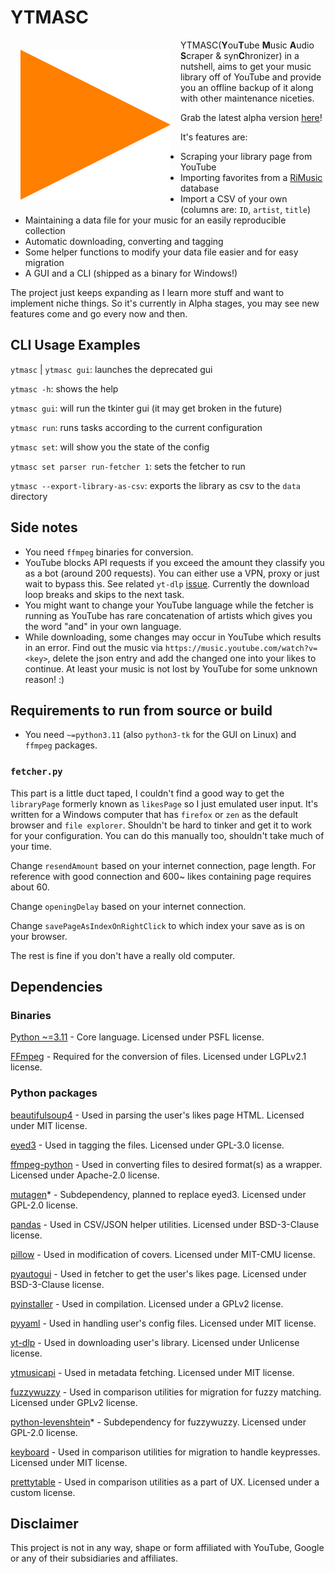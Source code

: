 # YTMASC

<a href="#"><img alt="horrible orange triangle" style="padding:16px;" align="left" src="assets/icon.svg"></a>

YTMASC(**Y**ou**T**ube **M**usic **A**udio **S**craper & syn**C**hronizer) in a nutshell, aims to get your music library off of YouTube and provide you an offline backup of it along with other maintenance niceties.

Grab the latest alpha version [here](https://github.com/Egezenn/YTMASC/releases)!

It's features are:

- Scraping your library page from YouTube
- Importing favorites from a [RiMusic](https://github.com/fast4x/RiMusic) database
- Import a CSV of your own (columns are: `ID`, `artist`, `title`)
- Maintaining a data file for your music for an easily reproducible collection
- Automatic downloading, converting and tagging
- Some helper functions to modify your data file easier and for easy migration
- A GUI and a CLI (shipped as a binary for Windows!)

The project just keeps expanding as I learn more stuff and want to implement niche things. So it's currently in Alpha stages, you may see new features come and go every now and then.

## CLI Usage Examples

`ytmasc` | `ytmasc gui`: launches the deprecated gui

`ytmasc -h`: shows the help

`ytmasc gui`: will run the tkinter gui (it may get broken in the future)

`ytmasc run`: runs tasks according to the current configuration

`ytmasc set`: will show you the state of the config

`ytmasc set parser run-fetcher 1`: sets the fetcher to run

`ytmasc --export-library-as-csv`: exports the library as csv to the `data` directory

## Side notes

- You need `ffmpeg` binaries for conversion.
- YouTube blocks API requests if you exceed the amount they classify you as a bot (around 200 requests). You can either use a VPN, proxy or just wait to bypass this. See related `yt-dlp` [issue](https://github.com/yt-dlp/yt-dlp/issues/10128). Currently the download loop breaks and skips to the next task.
- You might want to change your YouTube language while the fetcher is running as YouTube has rare concatenation of artists which gives you the word "and" in your own language.
- While downloading, some changes may occur in YouTube which results in an error.
Find out the music via `https://music.youtube.com/watch?v=<key>`, delete the json entry and add the changed one into your likes to continue. At least your music is not lost by YouTube for some unknown reason! :\)

## Requirements to run from source or build

- You need `~=python3.11` (also `python3-tk` for the GUI on Linux) and `ffmpeg` packages.

### `fetcher.py`

This part is a little duct taped, I couldn't find a good way to get the `libraryPage` formerly known as `likesPage` so I just emulated user input. It's written for a Windows computer that has `firefox` or `zen` as the default browser and `file explorer`. Shouldn't be hard to tinker and get it to work for your configuration. You can do this manually too, shouldn't take much of your time.

Change `resendAmount` based on your internet connection, page length. For reference with good connection and 600~ likes containing page requires about 60.

Change `openingDelay` based on your internet connection.

Change `savePageAsIndexOnRightClick` to which index your save as is on your browser.

The rest is fine if you don't have a really old computer.

## Dependencies

### Binaries

[Python ~=3.11](https://www.python.org/) - Core language. Licensed under PSFL license.

[FFmpeg](https://ffmpeg.org/) - Required for the conversion of files. Licensed under LGPLv2.1 license.

### Python packages

[beautifulsoup4](https://www.crummy.com/software/BeautifulSoup/) - Used in parsing the user's likes page HTML. Licensed under MIT license.

[eyed3](https://github.com/nicfit/eyeD3) - Used in tagging the files. Licensed under GPL-3.0 license.

[ffmpeg-python](https://github.com/kkroening/ffmpeg-python) - Used in converting files to desired format(s) as a wrapper. Licensed under Apache-2.0 license.

[mutagen](https://github.com/quodlibet/mutagen)* - Subdependency, planned to replace eyed3. Licensed under GPL-2.0 license.

[pandas](https://github.com/pandas-dev/pandas) - Used in CSV/JSON helper utilities. Licensed under BSD-3-Clause license.

[pillow](https://github.com/python-pillow/Pillow) - Used in modification of covers. Licensed under MIT-CMU license.

[pyautogui](https://github.com/asweigart/pyautogui) - Used in fetcher to get the user's likes page. Licensed under BSD-3-Clause license.

[pyinstaller](https://github.com/pyinstaller/pyinstaller) - Used in compilation. Licensed under a GPLv2 license.

[pyyaml](https://github.com/yaml/pyyaml) - Used in handling user's config files. Licensed under MIT license.

[yt-dlp](https://github.com/yt-dlp/yt-dlp) - Used in downloading user's library. Licensed under Unlicense license.

[ytmusicapi](https://github.com/sigma67/ytmusicapi) - Used in metadata fetching. Licensed under MIT license.

[fuzzywuzzy](https://github.com/seatgeek/fuzzywuzzy) - Used in comparison utilities for migration for fuzzy matching. Licensed under GPLv2 license.

[python-levenshtein](https://github.com/rapidfuzz/python-Levenshtein)* - Subdependency for fuzzywuzzy. Licensed under GPL-2.0 license.

[keyboard](https://github.com/boppreh/keyboard) - Used in comparison utilities for migration to handle keypresses. Licensed under MIT license.

[prettytable](https://github.com/prettytable/prettytable) - Used in comparison utilities as a part of UX. Licensed under a custom license.

## Disclaimer

This project is not in any way, shape or form affiliated with YouTube, Google or any of their subsidiaries and affiliates.
